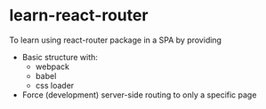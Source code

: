 # learn-react-router

To learn using react-router package in a SPA
by providing

- Basic structure with:
  - webpack
  - babel
  - css loader
- Force (development) server-side routing to only a specific page
